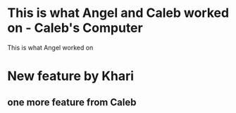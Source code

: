 # This is what Angel and Caleb worked on - Caleb's Computer

This is what Angel worked on

# New feature by Khari

## one more feature from Caleb